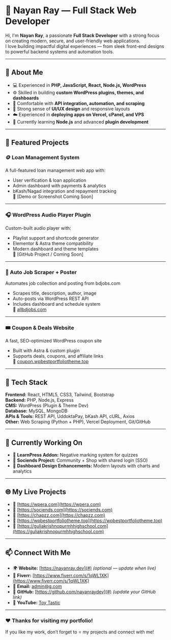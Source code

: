 # 💼 Nayan Ray — Full Stack Web Developer

Hi, I'm **Nayan Ray**, a passionate **Full Stack Developer** with a strong focus on creating modern, secure, and user-friendly web applications.  
I love building impactful digital experiences — from sleek front-end designs to powerful backend systems and automation tools.

---

## 🚀 About Me

- 💻 Experienced in **PHP, JavaScript, React, Node.js, WordPress**
- ⚙️ Skilled in building **custom WordPress plugins, themes, and dashboards**
- 🔧 Comfortable with **API integration, automation, and scraping**
- 🎨 Strong sense of **UI/UX design** and responsive layouts
- ☁️ Experienced in **deploying apps on Vercel, cPanel, and VPS**
- 🌱 Currently learning **Node.js** and advanced **plugin development**

---

## 🧩 Featured Projects

### 🪙 Loan Management System  
A full-featured loan management web app with:
- User verification & loan application
- Admin dashboard with payments & analytics
- bKash/Nagad integration and repayment tracking  
🔗 [Demo or Screenshot Coming Soon]

---

### 🎧 WordPress Audio Player Plugin  
Custom-built audio player with:
- Playlist support and shortcode generator  
- Elementor & Astra theme compatibility  
- Modern dashboard and theme templates  
🔗 [GitHub Project / Coming Soon]

---

### 📰 Auto Job Scraper + Poster  
Automates job collection and posting from bdjobs.com  
- Scrapes title, description, author, image  
- Auto-posts via WordPress REST API  
- Includes dashboard and schedule system  
🔗 [allbdjobs.com](https://allbdjobs.com)

---

### 🎟️ Coupon & Deals Website  
A fast, SEO-optimized WordPress coupon site  
- Built with Astra & custom plugin  
- Supports deals, coupons, and affiliate links  
🔗 [coupon.wpbestportfoliotheme.top](https://coupon.wpbestportfoliotheme.top)

---

## 🧰 Tech Stack

**Frontend:** React, HTML5, CSS3, Tailwind, Bootstrap  
**Backend:** PHP, Node.js, Express  
**CMS:** WordPress (Plugin & Theme Dev)  
**Database:** MySQL, MongoDB  
**APIs & Tools:** REST API, UddoktaPay, bKash API, cURL, Axios  
**Other:** Web Scraping (Python + PHP), Vercel Deployment, Git/GitHub

---

## 🧠 Currently Working On
- 🔹 **LearnPress Addon:** Negative marking system for quizzes  
- 🔹 **Sociends Project:** Community + Shop with shared login (SSO)  
- 🔹 **Dashboard Design Enhancements:** Modern layouts with charts and analytics  

---

## 🌐 My Live Projects
- 🔗 [https://wpera.com](https://wpera.com)  
- 🔗 [https://sociends.com](https://sociends.com)  
- 🔗 [https://chapzz.com](https://chapzz.com)  
- 🔗 [https://wpbestportfoliotheme.top](https://wpbestportfoliotheme.top)  
- 🔗 [https://guliakrishnopurmhhighschool.com](https://guliakrishnopurmhhighschool.com)

---

## 📫 Connect With Me

- 🌍 **Website:** [https://nayanray.dev](#) *(optional — update when live)*  
- 💼 **Fiverr:** [https://www.fiverr.com/s/1qWL1XK](https://www.fiverr.com/s/1qWL1XK)  
- 💬 **Email:** admin@g.com  
- 🐙 **GitHub:** [https://github.com/nayanraydev](#) *(update your GitHub link)*  
- 🎥 **YouTube:** [Toy Tastic](https://www.youtube.com/@ToyTastic)

---

### ❤️ Thanks for visiting my portfolio!
If you like my work, don’t forget to ⭐ my projects and connect with me!
